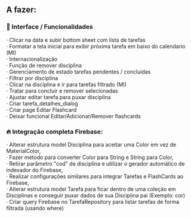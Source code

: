 ## A fazer:

### 📝 Interface / Funcionalidades

· Clicar na data e subir bottom sheet com lista de tarefas  
· Formatar a tela inicial para exibir próxima tarefa em baixo do calendario (MI)  
· Internacionalização   
· Função de remover disciplina  
· Gerenciamento de estado tarefas pendentes / concluídas  
· Filtrar por disciplina  
· Clicar na disciplina e ir para tarefas filtrado (MI)  
· Tratar para concluir e remover selecionadas   
· Ajustar editar tarefa para puxar disciplina   
· Criar tarefa_detalhes_dialog  
· Criar page Editar Flashcard   
· Deixar funcional Editar/Adicionar/Remover flashcards  

### :fire: Integração completa Firebase:  
· Alterar estrutura model Disciplina para aceitar uma Color em vez de MaterialColor,   
· Fazer método para converter Color para String e String para Color,   
· Retirar parâmetro "cod" de disciplina e utilizar o gerador automático de indexador do Firebase,   
· Realizar configurações similares para integrar Tarefas e FlashCards ao Firebase,   
· Alterar estrutura model Tarefa para ficar dentro de uma coleção em Disciplinas e conseguir puxar dados de sua Disciplina pai (Exemplo: cor)    
· Criar query Firebase no TarefaRepository para listar tarefas de forma filtrada (usando where)  
